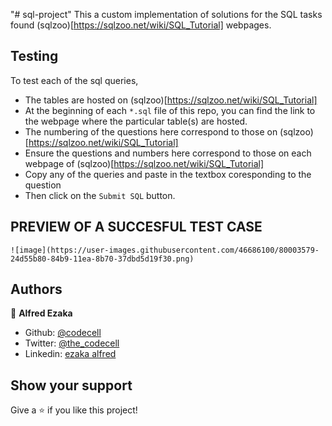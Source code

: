 "# sql-project" 
This a custom implementation of solutions for the SQL tasks found (sqlzoo)[https://sqlzoo.net/wiki/SQL_Tutorial] webpages.

## Testing
To test each of the sql queries,
- The tables are hosted on (sqlzoo)[https://sqlzoo.net/wiki/SQL_Tutorial]
- At the beginning of each `*.sql` file of this repo, you can find the link to the webpage where the particular table(s) are hosted.
- The numbering of the questions here correspond to those on (sqlzoo)[https://sqlzoo.net/wiki/SQL_Tutorial]
- Ensure the questions and numbers here correspond to those on each webpage of (sqlzoo)[https://sqlzoo.net/wiki/SQL_Tutorial]
- Copy any of the queries and paste in the textbox coresponding to the question
- Then click on the `Submit SQL` button.

## PREVIEW OF A SUCCESFUL TEST CASE
    ![image](https://user-images.githubusercontent.com/46686100/80003579-24d55b80-84b9-11ea-8b70-37dbd5d19f30.png)

## Authors

👤 **Alfred Ezaka**

- Github: [@codecell](https://github.com/codecell)
- Twitter: [@the_codecell](https://twitter.com/the_codecell) 
- Linkedin: [ezaka alfred](https://www.linkedin.com/in/alfrednoble/)

## Show your support

Give a ⭐️ if you like this project!